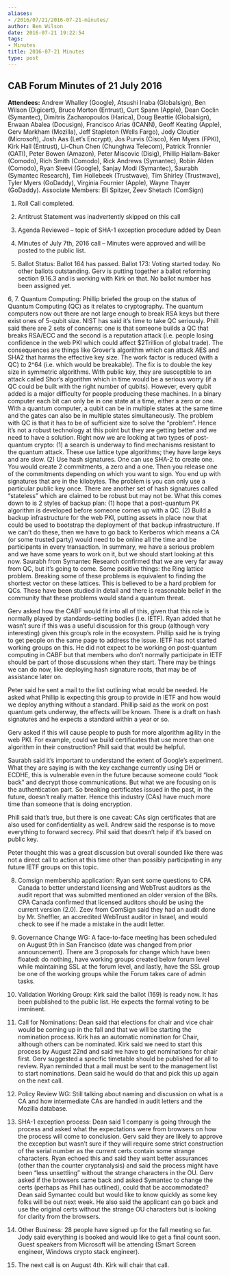 ```yaml
---
aliases:
- /2016/07/21/2016-07-21-minutes/
author: Ben Wilson
date: 2016-07-21 19:22:54
tags:
- Minutes
title: 2016-07-21 Minutes
type: post
---
```


## CAB Forum Minutes of 21 July 2016

**Attendees:** Andrew Whalley (Google), Atsushi Inaba (Globalsign), Ben Wilson (Digicert), Bruce Morton (Entrust), Curt Spann (Apple), Dean Coclin (Symantec), Dimitris Zacharopoulos (Harica), Doug Beattie (Globalsign), Erwaan Abalea (Docusign), Francisco Arias (ICANN), Geoff Keating (Apple), Gerv Markham (Mozilla), Jeff Stapleton (Wells Fargo), Jody Cloutier (Microsoft), Josh Aas (Let’s Encrypt), Jos Purvis (Cisco), Ken Myers (FPKI), Kirk Hall (Entrust), Li-Chun Chen (Chunghwa Telecom), Patrick Tronnier (OATI), Peter Bowen (Amazon), Peter Miscovic (Disig), Phillip Hallam-Baker (Comodo), Rich Smith (Comodo), Rick Andrews (Symantec), Robin Alden (Comodo), Ryan Sleevi (Google), Sanjay Modi (Symantec), Saurabh (Symantec Research), Tim Hollebeek (Trustwave), Tim Shirley (Trustwave), Tyler Myers (GoDaddy), Virginia Fournier (Apple), Wayne Thayer (GoDaddy). Associate Members: Eli Spitzer, Zeev Shetach (ComSign)  

1. Roll Call completed.

1. Antitrust Statement was inadvertently skipped on this call

1. Agenda Reviewed – topic of SHA-1 exception procedure added by Dean

1. Minutes of July 7th, 2016 call – Minutes were approved and will be posted to the public list.

1. Ballot Status: Ballot 164 has passed. Ballot 173: Voting started today. No other ballots outstanding. Gerv is putting together a ballot reforming section 9.16.3 and is working with Kirk on that. No ballot number has been assigned yet.

6, 7. Quantum Computing: Phillip briefed the group on the status of Quantum Computing (QC) as it relates to cryptography. The quantum computers now out there are not large enough to break RSA keys but there exist ones of 5-qubit size. NIST has said it’s time to take QC seriously. Phill said there are 2 sets of concerns: one is that someone builds a QC that breaks RSA/ECC and the second is a reputation attack (i.e. people losing confidence in the web PKI which could affect $2Trillion of global trade). The consequences are things like Grover’s algorithm which can attack AES and SHA2 that harms the effective key size. The work factor is reduced (with a QC) to 2^64 (i.e. which would be breakable). The fix is to double the key size in symmetric algorithms. With public key, they are susceptible to an attack called Shor’s algorithm which in time would be a serious worry (if a QC could be built with the right number of qubits). However, every qubit added is a major difficulty for people producing these machines. In a binary computer each bit can only be in one state at a time, either a zero or one. With a quantum computer, a qubit can be in multiple states at the same time and the gates can also be in multiple states simultaneously. The problem with QC is that it has to be of sufficient size to solve the “problem”. Hence it’s not a robust technology at this point but they are getting better and we need to have a solution. Right now we are looking at two types of post-quantum crypto: (1) a search is underway to find mechanisms resistant to the quantum attack. These use lattice type algorithms; they have large keys and are slow. (2) Use hash signatures. One can use SHA-2 to create one. You would create 2 commitments, a zero and a one. Then you release one of the commitments depending on which you want to sign. You end up with signatures that are in the kilobytes. The problem is you can only use a particular public key once. There are another set of hash signatures called “stateless” which are claimed to be robust but may not be. What this comes down to is 2 styles of backup plan: (1) hope that a post-quantum PK algorithm is developed before someone comes up with a QC. (2) Build a backup infrastructure for the web PKI, putting assets in place now that could be used to bootstrap the deployment of that backup infrastructure. If we can’t do these, then we have to go back to Kerberos which means a CA (or some trusted party) would need to be online all the time and be participants in every transaction. In summary, we have a serious problem and we have some years to work on it, but we should start looking at this now. Saurabh from Symantec Research confirmed that we are very far away from QC, but it’s going to come. Some positive things: the Ring lattice problem. Breaking some of these problems is equivalent to finding the shortest vector on these lattices. This is believed to be a hard problem for QCs. These have been studied in detail and there is reasonable belief in the community that these problems would stand a quantum threat.

Gerv asked how the CABF would fit into all of this, given that this role is normally played by standards-setting bodies (i.e. IETF). Ryan added that he wasn’t sure if this was a useful discussion for this group (although very interesting) given this group’s role in the ecosystem. Phillip said he is trying to get people on the same page to address the issue. IETF has not started working groups on this. He did not expect to be working on post-quantum computing in CABF but that members who don’t normally participate in IETF should be part of those discussions when they start. There may be things we can do now, like deploying hash signature roots, that may be of assistance later on.

Peter said he sent a mail to the list outlining what would be needed. He asked what Phillip is expecting this group to provide in IETF and how would we deploy anything without a standard. Phillip said as the work on post quantum gets underway, the effects will be known. There is a draft on hash signatures and he expects a standard within a year or so.

Gerv asked if this will cause people to push for more algorithm agility in the web PKI. For example, could we build certificates that use more than one algorithm in their construction? Phill said that would be helpful.

Saurabh said it’s important to understand the extent of Google’s experiment. What they are saying is with the key exchange currently using DH or ECDHE, this is vulnerable even in the future because someone could “look back” and decrypt those communications. But what we are focusing on is the authentication part. So breaking certificates issued in the past, in the future, doesn’t really matter. Hence this industry (CAs) have much more time than someone that is doing encryption.

Phill said that’s true, but there is one caveat: CAs sign certificates that are also used for confidentiality as well. Andrew said the response is to move everything to forward secrecy. Phil said that doesn’t help if it’s based on public key.

Peter thought this was a great discussion but overall sounded like there was not a direct call to action at this time other than possibly participating in any future IETF groups on this topic.

8. Comsign membership application: Ryan sent some questions to CPA Canada to better understand licensing and WebTrust auditors as the audit report that was submitted mentioned an older version of the BRs. CPA Canada confirmed that licensed auditors should be using the current version (2.0). Zeev from ComSign said they had an audit done by Mr. Sheffler, an accredited WebTrust auditor in Israel, and would check to see if he made a mistake in the audit letter.

1. Governance Change WG: A face-to-face meeting has been scheduled on August 9th in San Francisco (date was changed from prior announcement). There are 3 proposals for change which have been floated: do nothing, have working groups created below forum level while maintaining SSL at the forum level, and lastly, have the SSL group be one of the working groups while the Forum takes care of admin tasks.

1. Validation Working Group: Kirk said the ballot (169) is ready now. It has been published to the public list. He expects the formal voting to be imminent.

1. Call for Nominations: Dean said that elections for chair and vice chair would be coming up in the fall and that we will be starting the nomination process. Kirk has an automatic nomination for Chair, although others can be nominated. Kirk said we need to start this process by August 22nd and said we have to get nominations for chair first. Gerv suggested a specific timetable should be published for all to review. Ryan reminded that a mail must be sent to the management list to start nominations. Dean said he would do that and pick this up again on the next call.

1. Policy Review WG: Still talking about naming and discussion on what is a CA and how intermediate CAs are handled in audit letters and the Mozilla database.

1. SHA-1 exception process: Dean said 1 company is going through the process and asked what the expectations were from browsers on how the process will come to conclusion. Gerv said they are likely to approve the exception but wasn’t sure if they will require some strict construction of the serial number as the current certs contain some strange characters. Ryan echoed this and said they want better assurances (other than the counter cryptanalysis) and said the process might have been “less unsettling” without the strange characters in the OU. Gerv asked if the browsers came back and asked Symantec to change the certs (perhaps as Phill has outlined), could that be accommodated? Dean said Symantec could but would like to know quickly as some key folks will be out next week. He also said the applicant can go back and use the original certs without the strange OU characters but is looking for clarity from the browsers.

1. Other Business: 28 people have signed up for the fall meeting so far. Jody said everything is booked and would like to get a final count soon. Guest speakers from Microsoft will be attending (Smart Screen engineer, Windows crypto stack engineer).

1. The next call is on August 4th. Kirk will chair that call.